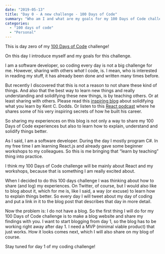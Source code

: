 ```yaml
---
date: "2019-05-13"
title: "Day 0 - A new challenge - 100 Days of Code"
summary: "Who am I and what are my goals for my 100 Days of Code challenge."
categories:
  - "100 days of code"
  - "Personal"
---
```


This is day zero of my [100 Days of Code] challenge!

On this day I introduce myself and my goals for this challenge.

I am a software developer, so coding every day is not a big challenge for me.
However, sharing with others _what_ I code, is.
I mean, who is interested in reading my stuff, it has already been done and written many times before.

But recently I discovered that this is not a reason to not share these kind of things. And also that
the best way to learn new things and really understanding and solidifying these new things,
is by teaching others. Or at least sharing with others. Please read this [inspiring blog] about
solidifying what you learn by Kent C. Dodds. Or listen to this [React podcast] where he shares some
of his very inspiring secrets of how he built his career.

So sharing my experiences on this blog is not only a way to share my 100 Days of Code experiences
but also to learn how to explain, understand and solidify things better.

As I said, I am a software developer. During the day I mostly program C#. In my free time I am
learning React.js and already gave some beginner workshops to my colleagues. So this is me bringing
that “learn by teaching” thing into practice.

I think my 100 Days of Code challenge will be mainly about React and my workshops, because that is
something I am really excited about.

When I decided to do this 100 days challenge I was thinking about how to share (and log) my experiences.
On Twitter, of course, but I would also like to blog about it, which for me is, like I said, a way (or excuse)
to learn how to explain things better. So every day I will tweet about my day of coding and put a link in
it to the blog post that describes that day in more detail.

Now the problem is: I do not have a blog. So the first thing I will do for my 100 Days of Code challenge
is to make a blog website and share my findings with you. I want to start blogging from day 1, so the blog
has to be working right away after day 1. I need a MVP (minimal viable product) that just works. How it
looks comes next, which I will also share on my blog of course.

Stay tuned for day 1 of my coding challenge!

[100 days of code]: https://www.100daysofcode.com/
[inspiring blog]: https://kentcdodds.com/blog/solidifying-what-you-learn
[react podcast]: https://reactpodcast.com/47
